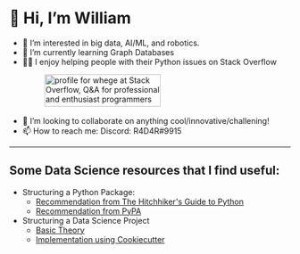 # 👋 Hi, I’m William
- 👀 I’m interested in big data, AI/ML, and robotics.
- 🌱 I’m currently learning Graph Databases
- 👨‍🏫 I enjoy helping people with their Python issues on Stack Overflow
<p>
    &nbsp; &nbsp; &nbsp; &nbsp; &nbsp; &nbsp; &nbsp; &nbsp;
    <a href="https://stackoverflow.com/users/12229158/whege"><img src="https://stackoverflow.com/users/flair/12229158.png?theme=dark" width="208" height="58" alt="profile for whege at Stack Overflow, Q&amp;A for professional and enthusiast programmers" title="profile for whege at Stack Overflow, Q&amp;A for professional and enthusiast programmers"></a>
</p>

- 💞️ I’m looking to collaborate on anything cool/innovative/challening!
- 📫 How to reach me: Discord: R4D4R#9915

-------

## Some Data Science resources that I find useful:
- Structuring a Python Package:
  - [Recommendation from The Hitchhiker's Guide to Python](https://docs.python-guide.org/writing/structure/)
  - [Recommendation from PyPA](https://docs.python-guide.org/writing/structure/)
- Structuring a Data Science Project
  - [Basic Theory](https://www.kdnuggets.com/2022/05/structure-data-science-project-stepbystep-guide.html)
  - [Implementation using Cookiecutter](https://drivendata.github.io/cookiecutter-data-science/)


<!---
whegedusich/whegedusich is a ✨ special ✨ repository because its `README.md` (this file) appears on your GitHub profile.
You can click the Preview link to take a look at your changes.
--->

